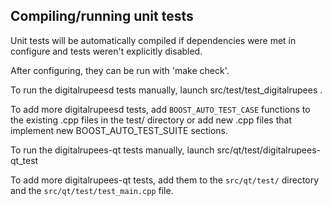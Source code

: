 Compiling/running unit tests
------------------------------------

Unit tests will be automatically compiled if dependencies were met in configure
and tests weren't explicitly disabled.

After configuring, they can be run with 'make check'.

To run the digitalrupeesd tests manually, launch src/test/test_digitalrupees .

To add more digitalrupeesd tests, add `BOOST_AUTO_TEST_CASE` functions to the existing
.cpp files in the test/ directory or add new .cpp files that
implement new BOOST_AUTO_TEST_SUITE sections.

To run the digitalrupees-qt tests manually, launch src/qt/test/digitalrupees-qt_test

To add more digitalrupees-qt tests, add them to the `src/qt/test/` directory and
the `src/qt/test/test_main.cpp` file.
